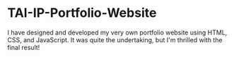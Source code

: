 # TAI-IP-Portfolio-Website
I have designed and developed my very own portfolio website using HTML, CSS, and JavaScript. It was quite the undertaking, but I'm thrilled with the final result!
